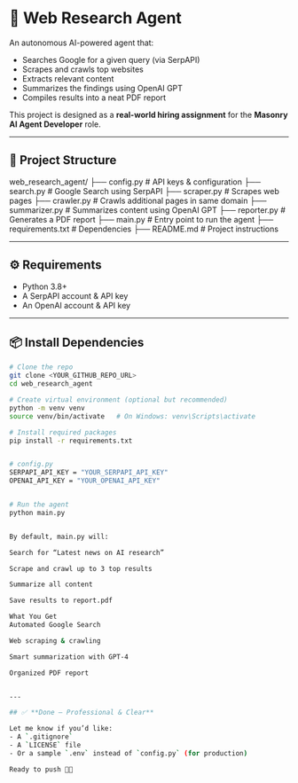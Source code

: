 # 🧠 Web Research Agent

An autonomous AI-powered agent that:
- Searches Google for a given query (via SerpAPI)
- Scrapes and crawls top websites
- Extracts relevant content
- Summarizes the findings using OpenAI GPT
- Compiles results into a neat PDF report

This project is designed as a **real-world hiring assignment** for the **Masonry AI Agent Developer** role.

---

## 📂 Project Structure

web_research_agent/
├── config.py # API keys & configuration
├── search.py # Google Search using SerpAPI
├── scraper.py # Scrapes web pages
├── crawler.py # Crawls additional pages in same domain
├── summarizer.py # Summarizes content using OpenAI GPT
├── reporter.py # Generates a PDF report
├── main.py # Entry point to run the agent
├── requirements.txt # Dependencies
├── README.md # Project instructions



---

## ⚙️ Requirements

- Python 3.8+
- A SerpAPI account & API key
- An OpenAI account & API key

---

## 📦 Install Dependencies

```bash
# Clone the repo
git clone <YOUR_GITHUB_REPO_URL>
cd web_research_agent

# Create virtual environment (optional but recommended)
python -m venv venv
source venv/bin/activate   # On Windows: venv\Scripts\activate

# Install required packages
pip install -r requirements.txt


# config.py
SERPAPI_API_KEY = "YOUR_SERPAPI_API_KEY"
OPENAI_API_KEY = "YOUR_OPENAI_API_KEY"


# Run the agent
python main.py


By default, main.py will:

Search for “Latest news on AI research”

Scrape and crawl up to 3 top results

Summarize all content

Save results to report.pdf

What You Get
Automated Google Search

Web scraping & crawling

Smart summarization with GPT-4

Organized PDF report


---

## ✅ **Done — Professional & Clear**

Let me know if you’d like:
- A `.gitignore`  
- A `LICENSE` file  
- Or a sample `.env` instead of `config.py` (for production)

Ready to push 🚀✨
